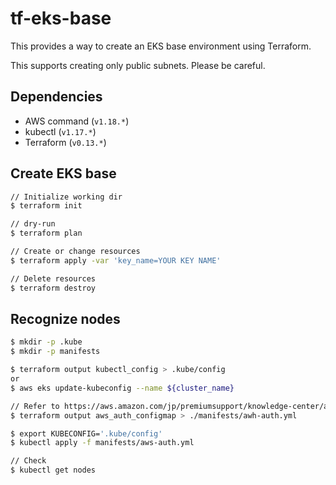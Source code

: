 # tf-eks-base

This provides a way to create an EKS base environment using Terraform.

This supports creating only public subnets. Please be careful.

## Dependencies
- AWS command (`v1.18.*`)
- kubectl (`v1.17.*`)
- Terraform (`v0.13.*`)

## Create EKS base

```bash
// Initialize working dir
$ terraform init

// dry-run
$ terraform plan

// Create or change resources
$ terraform apply -var 'key_name=YOUR KEY NAME'

// Delete resources
$ terraform destroy
```

## Recognize nodes

```bash
$ mkdir -p .kube
$ mkdir -p manifests

$ terraform output kubectl_config > .kube/config
or
$ aws eks update-kubeconfig --name ${cluster_name}

// Refer to https://aws.amazon.com/jp/premiumsupport/knowledge-center/amazon-eks-cluster-access/
$ terraform output aws_auth_configmap > ./manifests/awh-auth.yml

$ export KUBECONFIG='.kube/config'
$ kubectl apply -f manifests/aws-auth.yml

// Check
$ kubectl get nodes
```
